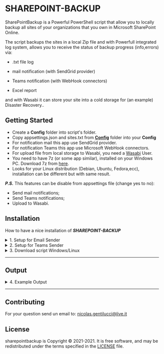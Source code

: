 # SHAREPOINT-BACKUP

SharePointBackup is a Powerful PowerShell script that allow you to locally backup all sites of your organizations that you own in Microsoft SharePoint Online.

The script backups the sites in a local Zip file and with Powerfull integrated log system,
allows you to receive the status of backup progress (info,errors) via:

- .txt file log

- mail notification  (with SendGrid provider)

- Teams notification (with WebHook connectors)

- Excel report

and with Wasabi it can store your site into a cold storage for (an example) Disaster Recovery..

## Getting Started

- Create a **Config** folder into script's folder.
- Copy appsettings.json and sites.txt from [**Config**](https://github.com/NicoGenti/SharePointBackup/tree/website/Config) folder into your **Config**
- For notification mail this app use SendGrid provider.
- For notification Teams this app use Microsoft WebHook connectors.
- For upload file from local storage to Wasabi, you need a [Wasabi](https://wasabi.com/) User.
- You need to have 7z (or some app similar), installed on your Windows PC. Download 7z from [here](https://www.7-zip.org/download.html).
- Looks for your Linux distribution (Debian, Ubuntu, Fedora,ecc), installation can be different but with same result.

***P.S.***
This features can be disable from appsettings file (change yes to no):
 - Send mail notifications;
 - Send Teams notifications;
 - Upload to Wasabi.

## Installation

How to have a nice installation of ***SHAREPOINT-BACKUP***

<details AccountSendGrid>
<summary>1. Setup for Email Sender</summary>

- 1.1 Login here [SendGrid Login](https://app.sendgrid.com/login) and insert your username + password:

![sendloginimg](./images/LoginSendGrid.JPG)

- 1.2 or Create an account from [SendGrid SignUp](https://signup.sendgrid.com/)

- 1.3 Login and Create a Single Sender:

![1CreateSingleSender](./images/1CreateSingleSender.JPG)

- 1.4 Set the request parameters:

![2CreateSingleSender](./images/2CreateSingleSender.JPG)

- 1.5 Click the link and verificate your Sender:

![3CreateSingleSender](./images/3CreateSingleSender.png)

- 1.6 Return on your browser. Now you have the sender verificated! Then click drop-down-menu **Email API** and go to **Integration Guide**:

![4CreateSingleSender](./images/4CreateSingleSender.png)

- 1.7 Click on **Choose Web API**:

![5CreateSingleSender](./images/5CreateSingleSender.png)

- 1.8 Click on C# **Choose**:

![6CreateSingleSender](./images/6CreateSingleSender.png)

- 1.9 Choose your **Key Name** (whatever you like) and click **Create Key**:

![7CreateSingleSender](./images/7CreateSingleSender.png)

- 1.10 Now copy the key on file appsettings.json in Config folder into parameter: **Token**:

**PAY ATTENTION** Copy this key now, beacause it's impossible to recover later:

![8CreateSingleSender](./images/8CreateSingleSender.png)

![8CreateSingleSender](./images/appsettings.png)

- 1.11 Click on checkbox and press **Next: Verify Integration**:

![9CreateSingleSender](./images/9CreateSingleSender.png)

- ✅ Now you have set the Sender Profile! ✅

</details>

<details AccountWebHook>
<summary>2. Setup for Teams Sender</summary>

- 2.1 Go to the channel where you want this to write the message
- 2.2 Click on the settings of the channel
- 2.3 Select the Connectors
![2.3WebHookConnectors](./images/2.3WebHookConnectors.png)
- 2.4 Search or find the Incoming Webhook
- 2.5 Create a name for this webhook, if you want to have an image to identify upload it and then click on Create.
![2.5WebHookImage](./images/2.5WebHookImage.png)
- 2.6 Copy the URL created it will be needed for the PowerShell of this example of Create a new site.
![2.6WebHookURL](./images/2.6WebHookURL.png)
- 2.7 Click on Done.
- 2.8 The webhook is now ready to receive our messages sent via PowerShell. Now copy the code below on **"URI"** replace with the URL saved when created the webhook.
![2.8WebHookUri](./images/2.8WebHookUri.png)

</details>

<details DownloadSetWindows>
<summary>3. Download script Windows/Linux</summary>


- 3.1 Go to [link](https://github.com/NicoGenti/SharePointBackup/blob/website/sharepointbackup.ps1) and download the portable version for your OS

- 3.2 HASH VERIFICATION:
	- 2.2.1 Go into QuickhashGUI folder and download (on your Desktop) and run **QuickhashGUI** version for your OS;
	- If app version, into Release folder is to old, you can dowloaded it from [here](https://www.quickhash-gui.org/downloads/);

![1HashVerification](./images/1HashVerification.png)	
- 3.2.2 
    - Now click on Tab *File* (1),
    - choose *SHA256* (**2**),
    - select file *sharepointbackup.ps1* (**3**),
    - copy and past hash from *HashSharePointBackupVX.X.txt* into textbox (**4**),
    - If popup box say's *MATCHES*, you have download it correctly (**5**).

![2HashVerification](./images/2HashVerification.png)	

- 3.3 Extract the Zip folder anywhere you want on your PC

- 3.4 First step configure the **appsettings.json**:

---

### **PAY ATTENTION**

It's recommended modify only this parameters:

![1AppSettings](./images/1AppSettings.png)
---

- 3.4 Configure **sites.txt** with your SharePoint's sites (*sites new line new sites!!*)

![1Listorganizations](./images/1Listorganizations.png)

- 3. 5 Into PowerShell with Administrator role run this command:	
	- 3.5.1: Install-Module PnP.PowerShell -Force
	  - 3.5.1.1: Register-PnPManagementShellAccess (user and password are the same of SharePoint admin)
	- 3.5.2: Install-Module -Name PSSendGrid -Force
	- 3.5.3: Install-Module PoShLog -Force
	- 3.5.4: Install-Module -Name PoShLog.Enrichers -Force
	- 3.5.5: Install-Module -Name ImportExcel
	- 3.5.6: Install-Module -Name AWSPowerShell -Force
	*(They are all Modules that sharepointbackup.ps1 use)*
	
- 3.6 Then run the sharepointbackup.ps1

***IMPORTANT ONLY FOR LINUX USERS**

- 3.7 Before run ./sharepointbackup set envoirment PowerShell into Linux OS:    
    - 3.7.1: new Terminal
    - 3.7.2: $: sudo apt-get update
    - 3.7.3: $: sudo apt-get install -y wget apt-transport-https software-properties-common
    - 3.7.4: $: wget -q **link of your package distribution** [file Deb here](https://docs.microsoft.com/it-it/powershell/scripting/install/installing-powershell-on-linux?view=powershell-7.2#ubuntu-1804)
    - 3.7.5: $: sudo dpkg -i packages-microsoft-prod.deb
    - 3.7.6: $: sudo apt-get update
    - 3.7.7: $: sudo add-apt-repository universe
    - 3.7.8: $: sudo apt-get install -y powershell
    - 3.7.9: $: pwsh
    - 3.7.10 install all Modules (Point 3.5)
    
- 3. 8✅ Congratulations you stored your sites localy!! ✅

</details>

---
## Output

<details Output Files/Notify>
<summary>4. Example Output</summary>

- 4.1 Logs Folder:
	- 4.1.1 ErrorList.txt
	- 4.1.2 logDateTime.txt
	- 4.1.3 SiteReport.xlsx

- 4.3 Mail:
![4.3Mail](./images/4.3Mail.png)
- 4.4 Teams:
![4.3Teams](./images/4.3Teams.png)


</details>

---

## Contributing

For your question send un email to: nicolas.gentilucci@live.it

## License

sharepointbackup is Copyright © 2021-2021. It is free
software, and may be redistributed under the terms specified in the
[LICENSE](./LICENSE) file.